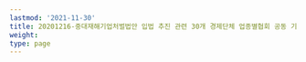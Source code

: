 ```yaml
---
lastmod: '2021-11-30'
title: 20201216-중대재해기업처벌법안 입법 추진 관련 30개 경제단체 업종별협회 공동 기자회견
weight: 
type: page
---
```


